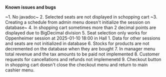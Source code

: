 **Known issues and bugs**

~1. No javadoc~
2. Selected seats are not displayed in schopping cart
~3. Creating a schedule from admin menu doesn't initialize the session on database~
4. In shopping cart sometimes more than 2 decimal points are displayed due to BigDecimal division
5. Seat selection only works for Oppenheimer session at 2025-01-10 18:00 in Hall 1. Data for other sessions and seats are not initialized in database
6. Stocks for products are not decremented on the database when they are bought
7. In manager menu total revenue and the tax amounts to be paid not implemented
8. Customer requests for cancellations and refunds not implemenetd
9. Checkout button in shopping cart doesn't close the checkout menu and return to main cashier menu.
